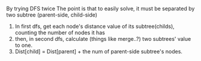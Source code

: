By trying DFS twice
The point is that to easily solve, it must be separated by two subtree (parent-side, child-side)
1) In first dfs, get each node's distance value of its subtree(childs), counting the number of nodes it has
2) then, in second dfs, calculate (things like merge..?) two subtrees' value to one.
3) Dist[child] = Dist[parent] + the num of parent-side subtree's nodes.
